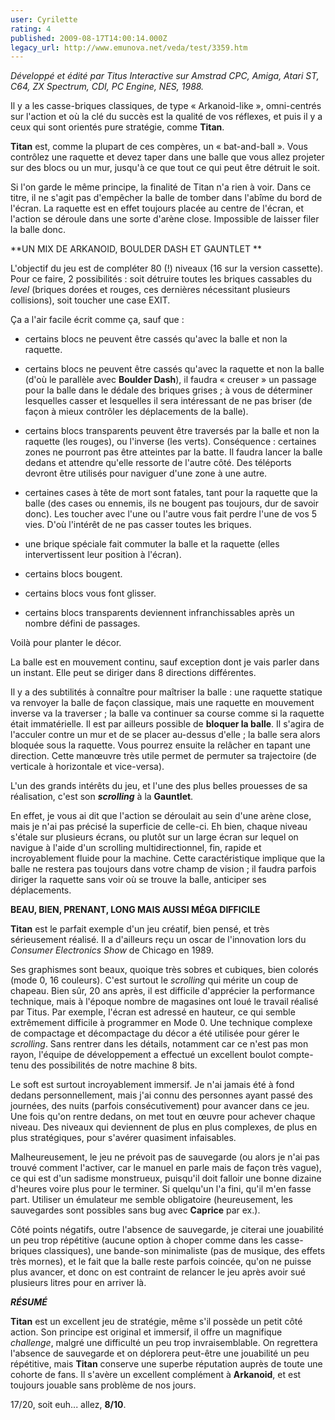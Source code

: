 ```yaml
---
user: Cyrilette
rating: 4
published: 2009-08-17T14:00:14.000Z
legacy_url: http://www.emunova.net/veda/test/3359.htm
---
```

_Développé et édité par Titus Interactive sur Amstrad CPC, Amiga, Atari ST, C64, ZX Spectrum, CDI, PC Engine, NES, 1988\._  

  

Il y a les casse-briques classiques, de type « Arkanoid-like », omni-centrés sur l'action et où la clé du succès est la qualité de vos réflexes, et puis il y a ceux qui sont orientés pure stratégie, comme **Titan**.  

  

**Titan** est, comme la plupart de ces compères, un « bat-and-ball ». Vous contrôlez une raquette et devez taper dans une balle que vous allez projeter sur des blocs ou un mur, jusqu'à ce que tout ce qui peut être détruit le soit.  

Si l'on garde le même principe, la finalité de Titan n'a rien à voir. Dans ce titre, il ne s'agit pas d'empêcher la balle de tomber dans l'abîme du bord de l'écran. La raquette est en effet toujours placée au centre de l'écran, et l'action se déroule dans une sorte d'arène close. Impossible de laisser filer la balle donc.  

  

**UN MIX DE ARKANOID, BOULDER DASH ET GAUNTLET **  

L'objectif du jeu est de compléter 80 (!) niveaux (16 sur la version cassette). Pour ce faire, 2 possibilités : soit détruire toutes les briques cassables du _level_ (briques dorées et rouges, ces dernières nécessitant plusieurs collisions), soit toucher une case EXIT.  

  

Ça a l'air facile écrit comme ça, sauf que :   

- certains blocs ne peuvent être cassés qu'avec la balle et non la raquette.  

- certains blocs ne peuvent être cassés qu'avec la raquette et non la balle (d'où le parallèle avec **Boulder Dash**), il faudra « creuser » un passage pour la balle dans le dédale des briques grises ; à vous de déterminer lesquelles casser et lesquelles il sera intéressant de ne pas briser (de façon à mieux contrôler les déplacements de la balle).  

- certains blocs transparents peuvent être traversés par la balle et non la raquette (les rouges), ou l'inverse (les verts). Conséquence : certaines zones ne pourront pas être atteintes par la batte. Il faudra lancer la balle dedans et attendre qu'elle ressorte de l'autre côté. Des téléports devront être utilisés pour naviguer d'une zone à une autre.  

- certaines cases à tête de mort sont fatales, tant pour la raquette que la balle (des cases ou ennemis, ils ne bougent pas toujours, dur de savoir donc). Les toucher avec l'une ou l'autre vous fait perdre l'une de vos 5 vies. D'où l'intérêt de ne pas casser toutes les briques.  

- une brique spéciale fait commuter la balle et la raquette (elles intervertissent leur position à l'écran).  

- certains blocs bougent.  

- certains blocs vous font glisser.  

- certains blocs transparents deviennent infranchissables après un nombre défini de passages.  

Voilà pour planter le décor.  

  

La balle est en mouvement continu, sauf exception dont je vais parler dans un instant. Elle peut se diriger dans 8 directions différentes.   

Il y a des subtilités à connaître pour maîtriser la balle : une raquette statique va renvoyer la balle de façon classique, mais une raquette en mouvement inverse va la traverser ; la balle va continuer sa course comme si la raquette était immatérielle. Il est par ailleurs possible de **bloquer la balle**. Il s'agira de l'acculer contre un mur et de se placer au-dessus d'elle ; la balle sera alors bloquée sous la raquette. Vous pourrez ensuite la relâcher en tapant une direction. Cette manœuvre très utile permet de permuter sa trajectoire (de verticale à horizontale et vice-versa).  

  

L'un des grands intérêts du jeu, et l'une des plus belles prouesses de sa réalisation, c'est son _**scrolling**_ à la **Gauntlet**.  

En effet, je vous ai dit que l'action se déroulait au sein d'une arène close, mais je n'ai pas précisé la superficie de celle-ci. Eh bien, chaque niveau s'étale sur plusieurs écrans, ou plutôt sur un large écran sur lequel on navigue à l'aide d'un scrolling multidirectionnel, fin, rapide et incroyablement fluide pour la machine. Cette caractéristique implique que la balle ne restera pas toujours dans votre champ de vision ; il faudra parfois diriger la raquette sans voir où se trouve la balle, anticiper ses déplacements.  

  

**BEAU, BIEN, PRENANT, LONG MAIS AUSSI MÉGA DIFFICILE**  

**Titan** est le parfait exemple d'un jeu créatif, bien pensé, et très sérieusement réalisé. Il a d'ailleurs reçu un oscar de l'innovation lors du _Consumer Electronics Show_ de Chicago en 1989\.  

  

Ses graphismes sont beaux, quoique très sobres et cubiques, bien colorés (mode 0, 16 couleurs). C'est surtout le _scrolling_ qui mérite un coup de chapeau. Bien sûr, 20 ans après, il est difficile d'apprécier la performance technique, mais à l'époque nombre de magasines ont loué le travail réalisé par Titus. Par exemple, l'écran est adressé en hauteur, ce qui semble extrêmement difficile à programmer en Mode 0\. Une technique complexe de compactage et décompactage du décor a été utilisée pour gérer le _scrolling_. Sans rentrer dans les détails, notamment car ce n'est pas mon rayon, l'équipe de développement a effectué un excellent boulot compte-tenu des possibilités de notre machine 8 bits.  

  

Le soft est surtout incroyablement immersif. Je n'ai jamais été à fond dedans personnellement, mais j'ai connu des personnes ayant passé des journées, des nuits (parfois consécutivement) pour avancer dans ce jeu. Une fois qu'on rentre dedans, on met tout en œuvre pour achever chaque niveau. Des niveaux qui deviennent de plus en plus complexes, de plus en plus stratégiques, pour s'avérer quasiment infaisables.  

Malheureusement, le jeu ne prévoit pas de sauvegarde (ou alors je n'ai pas trouvé comment l'activer, car le manuel en parle mais de façon très vague), ce qui est d'un sadisme monstrueux, puisqu'il doit falloir une bonne dizaine d'heures voire plus pour le terminer. Si quelqu'un l'a fini, qu'il m'en fasse part. Utiliser un émulateur me semble obligatoire (heureusement, les sauvegardes sont possibles sans bug avec **Caprice** par ex.).  

  

Côté points négatifs, outre l'absence de sauvegarde, je citerai une jouabilité un peu trop répétitive (aucune option à choper comme dans les casse-briques classiques), une bande-son minimaliste (pas de musique, des effets très mornes), et le fait que la balle reste parfois coincée, qu'on ne puisse plus avancer, et donc on est contraint de relancer le jeu après avoir sué plusieurs litres pour en arriver là.  

  

_**RÉSUMÉ**_  

**Titan** est un excellent jeu de stratégie, même s'il possède un petit côté action. Son principe est original et immersif, il offre un magnifique _challenge_, malgré une difficulté un peu trop invraisemblable. On regrettera l'absence de sauvegarde et on déplorera peut-être une jouabilité un peu répétitive, mais **Titan** conserve une superbe réputation auprès de toute une cohorte de fans. Il s'avère un excellent complément à **Arkanoid**, et est toujours jouable sans problème de nos jours.  

  

17/20, soit euh... allez, **8/10**.